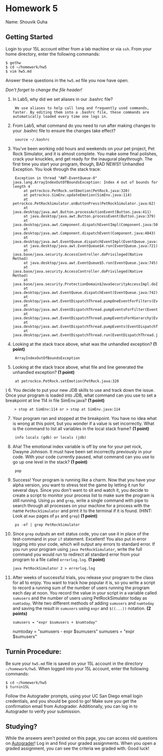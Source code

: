 
# Homework 5

Name: Shouvik Guha



## Getting Started

Login to your 15L account either from a lab machine or via `ssh`. From your
home directory, enter the following commands:

```
$ gethw
$ cd ~/homework/hw5
$ vim hw5.md
```

Answer these questions in the `hw5.md` file you now have open.

_Don't forget to change the file header!_

1. In Lab5, why did we set aliases in our .bashrc file?

        We use aliases to help call long and frequently used commands, faster. By editing them into a .bashrc file, these commands are automatically loaded every time one logs in. 


2. From Lab5, what command do you need to run after making changes to your .bashrc file to ensure the changes take effect?

        source ~/.bashrc


3. You've been working odd hours and weekends on your pet project, Pet Rock
Simulator, and it is almost complete. You make some final polishes, crack your
knuckles, and get ready for the inaugural playthrough. The first time you start
your program, though, BAD NEWS!! Unhandled Exception. You look through the stack
trace:


        Exception in thread "AWT-EventQueue-0" java.lang.ArrayIndexOutOfBoundsException: Index 4 out of bounds for length 4
	        at petrockco.PetRock.setEmotion(PetRock.java:320)
	        at petrockco.SimEnv.updateEmotion(SimEnv.java:114)
	        at petrockco.PetRockSimulator.onButtonPress(PetRockSimulator.java:62)
	        at java.desktop/java.awt.Button.processActionEvent(Button.java:411)
	        at java.desktop/java.awt.Button.processEvent(Button.java:379)
	        at java.desktop/java.awt.Component.dispatchEventImpl(Component.java:5011)
	        at java.desktop/java.awt.Component.dispatchEvent(Component.java:4843)
	        at java.desktop/java.awt.EventQueue.dispatchEventImpl(EventQueue.java:772)
	        at java.desktop/java.awt.EventQueue$4.run(EventQueue.java:721)
	        at java.base/java.security.AccessController.doPrivileged(Native Method)
	        at java.desktop/java.awt.EventQueue$5.run(EventQueue.java:745)
	        at java.base/java.security.AccessController.doPrivileged(Native Method)
	        at java.base/java.security.ProtectionDomain$JavaSecurityAccessImpl.doIntersectionPrivilege(ProtectionDomain.java:85)
	        at java.desktop/java.awt.EventQueue.dispatchEvent(EventQueue.java:742)
	        at java.desktop/java.awt.EventDispatchThread.pumpOneEventForFilters(EventDispatchThread.java:203)
	        at java.desktop/java.awt.EventDispatchThread.pumpEventsForFilter(EventDispatchThread.java:124)
	        at java.desktop/java.awt.EventDispatchThread.pumpEventsForHierarchy(EventDispatchThread.java:113)
	        at java.desktop/java.awt.EventDispatchThread.pumpEvents(EventDispatchThread.java:109)
	        at java.desktop/java.awt.EventDispatchThread.run(EventDispatchThread.java:90)


4. Looking at the stack trace above, what was the unhandled exception? **(1 point)**

        ArrayIndexOutOfBoundsException


5. Looking at the stack trace above, what file and line generated the unhandled exception? **(1 point)**

        at petrockco.PetRock.setEmotion(PetRock.java:320
)
6. You decide to put your new JDB skills to use and track down the issue. Once
your program is loaded into JDB, what command can you use to set a breakpoint at
line 114 in file SimEnv.java? **(1 point)**

        > stop at SimEnv:114 or > stop at SimEnv.java:114


7. Your program ran and stopped at the breakpoint. You have no idea what is
wrong at this point, but you wonder if a value is set incorrectly. What is the
command to list all variables in the local stack frame? **(1 point)**

        info locals (gdb) or locals (jdb)

8. Aha! The emotional index variable is off by one for your pet rock, Dwayne
Johnson.  It must have been set incorrectly previously in your code. With your
code currently paused, what command can you use to go up one level in the stack?
**(1 point)**

        pop

9. Success! Your program is running like a charm. Now that you have your alpha
version, you want to stress test the game by letting it run for several days.
Since you don't want to sit and watch it, you decide to create a script to
monitor your process list to make sure the program is still running. Using `ps`
and `grep`, write a single command with pipe to search through all processes on
your machine for a process with the name `PetRockSimulator` and print it to the
terminal if it is found. (HINT: Look at `man` pages of `ps` and `grep`)
**(1 point)**

        ps -ef | grep PetRockSimulator

10. Since `grep` outputs an exit status code, you can use it in place of the
test-command in your `if` statement. Excellent! You also put in error logging
into your code, which will output any errors to standard error. If you run your
program using `java PetRockSimulator`, write the full command you would run to
redirect all standard error from your program to a file called `errorlog.log`.
**(1 point)**

        java PetRockSimulator 2 > errorlog.log

11. After weeks of successful trials, you release your program to the class for
all to enjoy. You want to track how popular it is, so you write a script to
record a running sum of the number of users running the program each day at
noon. You record the value in your script in a variable called `sumusers` and
the number of users using PetRockSimulator today as `numtoday`. Write two
different methods of adding `sumusers` and `numtoday` and saving the result in
`sumusers` using `expr` and `$((...))` notation. **(2 points)**

        sumusers = "expr $sumusers + $numtoday"
	numtoday = "sumusers - expr $sumusers"
	sumusers = "expr $sumusers"


## Turnin Procedure:
Be sure your `hw5.md` file is saved on your 15L  account in the directory
`~/homework/hw5`. When logged into your 15L account, enter the following
commands:
```
$ cd ~/homework/hw5
$ turnin15L
```
Follow the Autograder prompts, using your UC San Diego email login credentials,
and you should be good to go! Make sure you get the confirmation email from
Autograder. Additionally, you can log in to Autograder to verify your submission.

## Studying?
While the answers aren't posted on this page, you can access old questions on
<a target="_blank" href=https://autograder.ucsd.edu>Autograder</a>! Log in and
find your graded assignments. When you open a graded assignment, you can see
the criteria we graded with. Good luck!
